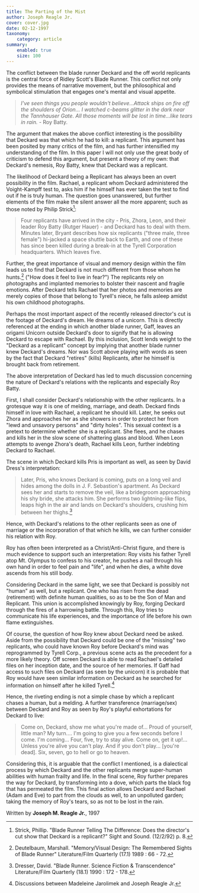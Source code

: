 ```yaml
---
title: The Parting of the Mist  
author: Joseph Reagle Jr.
cover: cover.jpg
date: 02-12-1997  
taxonomy:
	category: article
summary:
	enabled: true
	size: 100
---
```


The conflict between the blade runner Deckard and the off world replicants is the central force of Ridley Scott's Blade Runner. This conflict not only provides the means of narrative movement, but the philosophical and symbolical stimulation that engages one's mental and visual appetite.

> *I've seen things you people wouldn't believe...Attack ships on fire off the shoulders of Orion... I watched c-beams glitter in the dark near the Tannhauser Gate. All those moments will be lost in time...like tears in rain.* - Roy Batty.

The argument that makes the above conflict interesting is the possibility that Deckard was that which he had to kill: a replicant. This argument has been posited by many critics of the film, and has further intensified my understanding of the film. In this paper I will not only use the great body of criticism to defend this argument, but present a theory of my own: that Deckard's nemesis, Roy Batty, knew that Deckard was a replicant.

The likelihood of Deckard being a Replicant has always been an overt possibility in the film. Rachael, a replicant whom Deckard administered the Voight-Kampff test to, asks him if he himself has ever taken the test to find out if he is truly human. The question goes unanswered, but further elements of the film make the silent answer all the more apparent; such as those noted by Philip Strick[^1]:

> Four replicants have arrived in the city - Pris, Zhora, Leon, and their leader Roy Batty (Rutger Hauer) - and Deckard has to deal with them. Minutes later, Bryant describes how six replicants ("three male, three female") hi-jacked a space shuttle back to Earth, and one of these has since been killed during a break-in at the Tyrell Corporation headquarters. Which leaves five.

Further, the great importance of visual and memory design within the film leads us to find that Deckard is not much different from those whom he hunts.[^2] ("How does it feel to live in fear?") The replicants rely on photographs and implanted memories to bolster their nascent and fragile emotions. After Deckard tells Rachael that her photos and memories are merely copies of those that belong to Tyrell's niece, he falls asleep amidst his own childhood photographs.

Perhaps the most important aspect of the recently released director's cut is the footage of Deckard's dream. He dreams of a unicorn. This is directly referenced at the ending in which another blade runner, Gaff, leaves an origami Unicorn outside Deckard's door to signify that he is allowing Deckard to escape with Rachael. By this inclusion, Scott lends weight to the "Deckard as a replicant" concept by implying that another blade runner knew Deckard's dreams. Nor was Scott above playing with words as seen by the fact that Deckard "retires" (kills) Replicants, after he himself is brought back from retirement.

The above interpretation of Deckard has led to much discussion concerning the nature of Deckard's relations with the replicants and especially Roy Batty.

First, I shall consider Deckard's relationship with the other replicants. In a grotesque way it is one of melding, marriage, and death. Deckard finds himself in love with Rachael, a replicant he should kill. Later, he seeks out Zhora and approaches her as she showers in order to protect her from "lewd and unsavory persons" and "dirty holes". This sexual context is a pretext to determine whether she is a replicant. She flees, and he chases and kills her in the slow scene of shattering glass and blood. When Leon attempts to avenge Zhora's death, Rachael kills Leon, further indebting Deckard to Rachael.

The scene in which Deckard kills Pris is important as well, as seen by David Dress's interpretation:

> Later, Pris, who knows Deckard is coming, puts on a long veil and hides among the dolls in J. F. Sebastion's apartment. As Deckard sees her and starts to remove the veil, like a bridegroom approaching his shy bride, she attacks him. She performs two lightning-like flips, leaps high in the air and lands on Deckard's shoulders, crushing him between her thighs.[^3]

Hence, with Deckard's relations to the other replicants seen as one of marriage or the incorporation of that which he kills, we can further consider his relation with Roy.

Roy has often been interpreted as a Christ/Anti-Christ figure, and there is much evidence to support such an interpretation: Roy visits his father Tyrell atop Mt. Olympus to confess to his creator, he pushes a nail through his own hand in order to feel pain and "life", and when he dies, a white dove ascends from his still body.

Considering Deckard in the same light, we see that Deckard is possibly not "human" as well, but a replicant. One who has risen from the dead (retirement) with definite human qualities, so as to be the Son of Man and Replicant. This union is accomplished knowingly by Roy, forging Deckard through the fires of a harrowing battle. Through this, Roy tries to communicate his life experiences, and the importance of life before his own flame extinguishes.

Of course, the question of how Roy knew about Deckard need be asked. Aside from the possibility that Deckard could be one of the "missing" two replicants, who could have known Roy before Deckard's mind was reprogrammed by Tyrell Corp., a previous scene acts as the precedent for a more likely theory. Off screen Deckard is able to read Rachael's detailed files on her inception date, and the source of her memories. If Gaff had access to such files on Deckard (as seen by the unicorn) it is probable that Roy would have seen similar information on Deckard as he searched for information on himself after he killed Tyrell.[^4]

Hence, the riveting ending is not a simple chase by which a replicant chases a human, but a melding. A further transference (marriage/sex) between Deckard and Roy as seen by Roy's playful exhortations for Deckard to live:

> Come on, Deckard, show me what you're made of... Proud of yourself, little man? My turn.... I'm going to give you a few seconds before I come. I'm coming... Four, five, try to stay alive. Come on, get it up!... Unless you're alive you can't play. And if you don't play... [you're dead]. Six, seven, go to hell or go to heaven.

Considering this, it is arguable that the conflict I mentioned, is a dialectical process by which Deckard and the other replicants merge super-human abilities with human frailty and life. In the final scene, Roy further prepares the way for Deckard, by transforming into a dove, which parts the black fog that has permeated the film. This final action allows Deckard and Rachael (Adam and Eve) to part from the clouds as well, to an unpolluted garden; taking the memory of Roy's tears, so as not to be lost in the rain.

Written by
**Joseph M. Reagle Jr.**, 1997

[^1]: Strick, Phillip. "Blade Runner Telling The Difference: Does the director's cut show that Deckard is a replicant?"  Sight and Sound. (12/2/92) p. 8.

[^2]: Deutelbaum, Marshall.  "Memory/Visual Design: The Remembered Sights of Blade Runner" Literature/Film Quarterly  (17.1) 1989 : 66 - 72.

[^3]: Dresser, David. "Blade Runner. Science Fiction & Transcendence" Literature/Film Quarterly  (18.1) 1990 : 172 - 178.

[^4]: Discussions between Madeleine Jarolimek and Joseph Reagle Jr.
